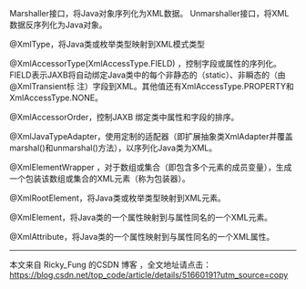 Marshaller接口，将Java对象序列化为XML数据。 
Unmarshaller接口，将XML数据反序列化为Java对象。

@XmlType，将Java类或枚举类型映射到XML模式类型 

@XmlAccessorType(XmlAccessType.FIELD) ，控制字段或属性的序列化。FIELD表示JAXB将自动绑定Java类中的每个非静态的（static）、非瞬态的（由@XmlTransient标 注）字段到XML。其他值还有XmlAccessType.PROPERTY和XmlAccessType.NONE。 

@XmlAccessorOrder，控制JAXB 绑定类中属性和字段的排序。 

@XmlJavaTypeAdapter，使用定制的适配器（即扩展抽象类XmlAdapter并覆盖marshal()和unmarshal()方法），以序列化Java类为XML。 

@XmlElementWrapper ，对于数组或集合（即包含多个元素的成员变量），生成一个包装该数组或集合的XML元素（称为包装器）。 

@XmlRootElement，将Java类或枚举类型映射到XML元素。 

@XmlElement，将Java类的一个属性映射到与属性同名的一个XML元素。 

@XmlAttribute，将Java类的一个属性映射到与属性同名的一个XML属性。

---------------------

本文来自 Ricky_Fung 的CSDN 博客 ，全文地址请点击：https://blog.csdn.net/top_code/article/details/51660191?utm_source=copy 
